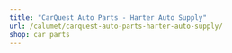 ```yaml
---
title: "CarQuest Auto Parts - Harter Auto Supply"
url: /calumet/carquest-auto-parts-harter-auto-supply/
shop: car parts
---
```

